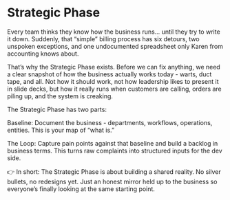 # Strategic Phase
Every team thinks they know how the business runs… until they try to write it down. Suddenly, that “simple” billing process has six detours, two unspoken exceptions, and one undocumented spreadsheet only Karen from accounting knows about.

That’s why the Strategic Phase exists. Before we can fix anything, we need a clear snapshot of how the business actually works today - warts, duct tape, and all. Not how it should work, not how leadership likes to present it in slide decks, but how it really runs when customers are calling, orders are piling up, and the system is creaking.

The Strategic Phase has two parts:

Baseline: Document the business - departments, workflows, operations, entities. This is your map of “what is.”

The Loop: Capture pain points against that baseline and build a backlog in business terms. This turns raw complaints into structured inputs for the dev side.

👉 In short: The Strategic Phase is about building a shared reality. No silver bullets, no redesigns yet. Just an honest mirror held up to the business so everyone’s finally looking at the same starting point.